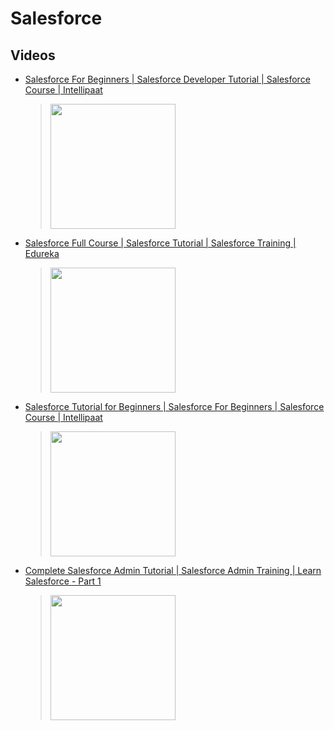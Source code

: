 # Salesforce

## Videos
 * [Salesforce For Beginners | Salesforce Developer Tutorial | Salesforce Course | Intellipaat](https://www.youtube.com/watch?v=UdR46Gde6Cw)
	> [<img src="https://img.youtube.com/vi/UdR46Gde6Cw/0.jpg" width="200">](https://www.youtube.com/watch?v=UdR46Gde6Cw "Salesforce For Beginners | Salesforce Developer Tutorial | Salesforce Course by Intellipaat 134k views 9 hours, 1 minutes")

 * [Salesforce Full Course | Salesforce Tutorial | Salesforce Training | Edureka](https://www.youtube.com/watch?v=22aj-5Pbev4)
	> [<img src="https://img.youtube.com/vi/22aj-5Pbev4/0.jpg" width="200">](https://www.youtube.com/watch?v=22aj-5Pbev4 "Salesforce Full Course | Salesforce Tutorial | Salesforce Training by Edureka 169k views 5 hours, 55 minutes")

 * [Salesforce Tutorial for Beginners | Salesforce For Beginners | Salesforce Course | Intellipaat](https://www.youtube.com/watch?v=Rm4gbikp5X0)
	> [<img src="https://img.youtube.com/vi/Rm4gbikp5X0/0.jpg" width="200">](https://www.youtube.com/watch?v=Rm4gbikp5X0 "Salesforce Tutorial for Beginners | Salesforce For Beginners | Salesforce Course by Intellipaat 357k views 8 hours, 57 minutes")

 * [Complete Salesforce Admin Tutorial | Salesforce Admin Training | Learn Salesforce - Part 1](https://www.youtube.com/watch?v=ZBVdWaFOGYw)
	> [<img src="https://img.youtube.com/vi/ZBVdWaFOGYw/0.jpg" width="200">](https://www.youtube.com/watch?v=ZBVdWaFOGYw "Complete Salesforce Admin Tutorial | Salesforce Admin Training | Learn Salesforce - Part 1 by Alpha Tutorials - Admin 111k views 11 hours, 31 minutes")
